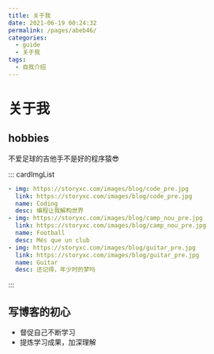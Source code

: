 ```yaml
---
title: 关于我
date: 2021-06-19 00:24:32
permalink: /pages/abeb46/
categories: 
  - guide
  - 关于我
tags: 
  - 自我介绍
---
```

# 关于我

## hobbies
不爱足球的吉他手不是好的程序猿:sunglasses:

::: cardImgList
```yaml
- img: https://storyxc.com/images/blog/code_pre.jpg
  link: https://storyxc.com/images/blog/code_pre.jpg
  name: Coding
  desc: 编程让我解构世界
- img: https://storyxc.com/images/blog/camp_nou_pre.jpg
  link: https://storyxc.com/images/blog/camp_nou_pre.jpg
  name: Football
  desc: Més que un club
- img: https://storyxc.com/images/blog/guitar_pre.jpg
  link: https://storyxc.com/images/blog/guitar_pre.jpg
  name: Guitar
  desc: 还记得，年少时的梦吗
```
:::


## 写博客的初心
- 督促自己不断学习
- 提炼学习成果，加深理解